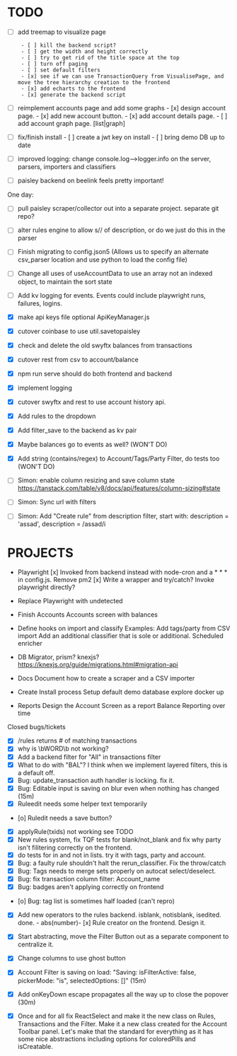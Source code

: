# TODO
- [ ] add treemap to visualize page

       - [ ] kill the backend script?
       - [ ] get the width and height correctly
       - [ ] try to get rid of the title space at the top
       - [ ] turn off paging 
       - [ ] set default filters
       - [x] see if we can use TransactionQuery from VisualisePage, and move the tree hierarchy creation to the frontend
       - [x] add echarts to the frontend
       - [x] generate the backend script
- [ ] reimplement accounts page and add some graphs
       - [x] design account page.
       - [x] add new account button.
       - [x] add account details page.
       - [ ] add account graph page. [list|graph]
- [ ] fix/finish install
       - [ ] create a jwt key on install
       - [ ] bring demo DB up to date
- [ ] improved logging: change console.log-->logger.info on the server, parsers, importers and classifiers
- [ ] paisley backend on beelink feels pretty important!

One day:
- [ ] pull paisley scraper/collector out into a separate project. separate git repo?
- [ ] alter rules engine to allow s// of description, or do we just do this in the parser
- [ ] Finish migrating to config.json5 (Allows us to specify an alternate csv_parser location and use python to load the config file)
- [ ] Change all uses of useAccountData to use an array not an indexed object, to maintain the sort state
- [ ] Add kv logging for events. Events could include playwright runs, failures, logins.


- [x] make api keys file optional ApiKeyManager.js
- [x] cutover coinbase to use util.savetopaisley
- [x] check and delete the old swyftx balances from transactions
- [x] cutover rest from csv to account/balance
- [x] npm run serve should do both frontend and backend
- [x] implement logging
- [x] cutover swyftx and rest to use account history api.
- [x] Add rules to the dropdown
- [x] Add filter_save to the backend as kv pair
- [x] Maybe balances go to events as well? (WON'T DO)
- [x] Add string (contains/regex) to Account/Tags/Party Filter, do tests too (WON'T DO)
- [ ] Simon: enable  column resizing and save column state https://tanstack.com/table/v8/docs/api/features/column-sizing#state
- [ ] Simon: Sync url with filters
- [ ] Simon: Add "Create rule" from description filter, start with: description = 'assad', description = /assad/i


# PROJECTS

- Playwright
       [x] Invoked from backend instead with node-cron and a * * * in config.js. Remove pm2
       [x] Write a wrapper and try/catch? Invoke playwright directly?

- Replace Playwright with undetected

- Finish Accounts
     Accounts screen with balances

- Define hooks on import and classify
       Examples: 
       Add tags/party from CSV import
       Add an additional classifier that is sole or additional.
       Scheduled enricher
     
- DB Migrator, prism? knexjs? https://knexjs.org/guide/migrations.html#migration-api

- Docs
       Document how to create a scraper and a CSV importer
       
- Create Install process
       Setup default demo database
       explore docker up

- Reports
       Design the Account Screen as a report
       Balance Reporting over time

Closed bugs/tickets
- [x] /rules returns # of matching transactions
- [x] why is \bWORD\b not working?
- [x] Add a backend filter for "All" in transactions filter
- [x] What to do with "BAL"? I think when we implement layered filters, this is a default off.
- [x] Bug: update_transaction auth handler is locking. fix it.
- [x] Bug: Editable input is saving on blur even when nothing has changed (15m)
- [x] Ruleedit needs some helper text temporarily
- [o] Ruledit needs a save button?
- [x] applyRule(txids) not working see TODO
- [x] New rules system, fix TQF tests for blank/not_blank and fix why party isn't filitering correctly on the frontend.
- [x] do tests for in and not in lists. try it with tags, party and account.
- [x] Bug: a faulty rule shouldn't halt the rerun_classifier. Fix the throw/catch
- [x] Bug: Tags needs to merge sets properly on autocat select/deselect.
- [x] Bug: fix transaction column filter: Account_name
- [x] Bug: badges aren't applying correctly on frontend
- [o] Bug: tag list is sometimes half loaded (can't repro)
- [x] Add new operators to the rules backend. isblank, notisblank, isedited. done.
       - abs(number)- [x] Rule creator on the frontend. Design it.
- [x] Start abstracting, move the Filter Button out as a separate component to centralize it.
- [x] Change columns to use ghost button
- [x] Account Filter is saving on load: "Saving: isFilterActive: false, pickerMode: "is", selectedOptions: []" (15m)
- [x] Add onKeyDown escape propagates all the way up to close the popover (30m)
- [x] Once and for all fix ReactSelect and make it the new class on Rules, Transactions and the Filter. Make it a new class created for the Account Toolbar panel. Let's make that the standard for everything as it has some nice abstractions including options for coloredPills and isCreatable.

